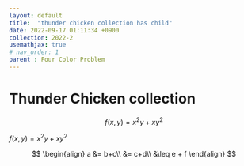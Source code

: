 ```yaml
---
layout: default
title:  "thunder chicken collection has child"
date: 2022-09-17 01:11:34 +0900
collection: 2022-2
usemathjax: true
# nav_order: 1
parent : Four Color Problem
---
```

# Thunder Chicken collection

$$f(x,y) = x^{2}y+xy^{2}$$

<!-- $$f(x,y) = x^{2}y+xy^{2}$$ -->
$f(x,y) = x^{2}y+xy^{2}$

$$
\begin{align}
a &= b+c\\
&= c+d\\
&\leq e + f
\end{align}
$$